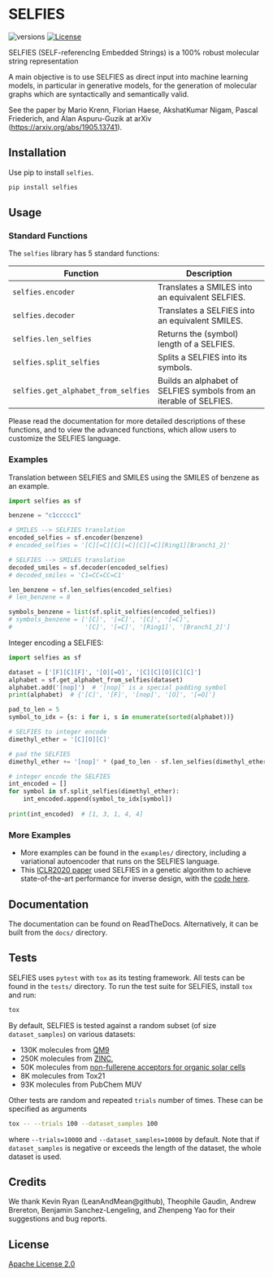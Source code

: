# SELFIES

![versions](https://img.shields.io/pypi/pyversions/selfies.svg)
[![License](https://img.shields.io/badge/License-Apache%202.0-blue.svg)](https://opensource.org/licenses/Apache-2.0)


SELFIES (SELF-referencIng Embedded Strings) is a 100% robust molecular 
string representation

A main objective is to use SELFIES as direct input into machine learning 
models, in particular in generative models, for the generation of molecular
graphs which are syntactically and semantically valid.

See the paper by Mario Krenn, Florian Haese, AkshatKumar Nigam, 
Pascal Friederich, and Alan Aspuru-Guzik at 
arXiv (https://arxiv.org/abs/1905.13741).


## Installation
Use pip to install ``selfies``.

```bash
pip install selfies
```

## Usage

### Standard Functions 

The ``selfies`` library has 5 standard functions: 

| Function | Description |
| -------- | ----------- |
| ``selfies.encoder`` | Translates a SMILES into an equivalent SELFIES. | 
| ``selfies.decoder`` | Translates a SELFIES into an equivalent SMILES. |
| ``selfies.len_selfies`` | Returns the (symbol) length of a SELFIES.  | 
| ``selfies.split_selfies`` | Splits a SELFIES into its symbols. |
| ``selfies.get_alphabet_from_selfies`` | Builds an alphabet of SELFIES symbols from an iterable of SELFIES. |  

Please read the documentation for more detailed descriptions of these 
functions, and to view the advanced functions, which allow users to
customize the SELFIES language.

### Examples

Translation between SELFIES and SMILES using the SMILES of benzene as 
an example.  

```python
import selfies as sf

benzene = "c1ccccc1"

# SMILES --> SELFIES translation
encoded_selfies = sf.encoder(benzene)
# encoded_selfies = '[C][=C][C][=C][C][=C][Ring1][Branch1_2]'

# SELFIES --> SMILES translation
decoded_smiles = sf.decoder(encoded_selfies)
# decoded_smiles = 'C1=CC=CC=C1'

len_benzene = sf.len_selfies(encoded_selfies)
# len_benzene = 8

symbols_benzene = list(sf.split_selfies(encoded_selfies))
# symbols_benzene = ['[C]', '[=C]', '[C]', '[=C]',
#                    '[C]', '[=C]', '[Ring1]', '[Branch1_2]']
```

Integer encoding a SELFIES: 
```python
import selfies as sf

dataset = ['[F][C][F]', '[O][=O]', '[C][C][O][C][C]']
alphabet = sf.get_alphabet_from_selfies(dataset)
alphabet.add('[nop]')  # '[nop]' is a special padding symbol 
print(alphabet)  # {'[C]', '[F]', '[nop]', '[O]', '[=O]'}

pad_to_len = 5
symbol_to_idx = {s: i for i, s in enumerate(sorted(alphabet))}

# SELFIES to integer encode
dimethyl_ether = '[C][O][C]'

# pad the SELFIES 
dimethyl_ether += '[nop]' * (pad_to_len - sf.len_selfies(dimethyl_ether))

# integer encode the SELFIES 
int_encoded = []
for symbol in sf.split_selfies(dimethyl_ether):
    int_encoded.append(symbol_to_idx[symbol])
    
print(int_encoded)  # [1, 3, 1, 4, 4]
```

### More Examples

* More examples can be found in the ``examples/`` directory, including a 
variational autoencoder that runs on the SELFIES language.
* This [ICLR2020 paper](https://arxiv.org/abs/1909.11655) used SELFIES in a
genetic algorithm to achieve state-of-the-art performance for inverse design, 
with the [code here](https://github.com/aspuru-guzik-group/GA).

## Documentation 

The documentation can be found on ReadTheDocs. Alternatively, it can be built 
from the ``docs/`` directory.


## Tests
SELFIES uses `pytest` with `tox` as its testing framework.
All tests can be found in  the `tests/` directory. To run the test suite for 
SELFIES, install ``tox`` and run:  

```bash
tox
```

By default, SELFIES is tested against a random subset
(of size ``dataset_samples``) on various datasets:

 * 130K molecules from [QM9](https://www.nature.com/articles/sdata201422)
 * 250K molecules from [ZINC](https://en.wikipedia.org/wiki/ZINC_database), 
 * 50K molecules from [non-fullerene acceptors for organic solar cells](https://www.sciencedirect.com/science/article/pii/S2542435117301307)
 * 8K molecules from Tox21
 * 93K molecules from PubChem MUV
 
Other tests are random and repeated ``trials`` number of times. 
These can be specified as arguments 

```bash
tox -- --trials 100 --dataset_samples 100
```

where ``--trials=10000`` and ``--dataset_samples=10000`` by default. Note that 
if ``dataset_samples`` is negative or exceeds the length of the dataset, 
the whole dataset is used. 


## Credits

We thank Kevin Ryan (LeanAndMean@github), Theophile Gaudin, Andrew Brereton,
Benjamin Sanchez-Lengeling, and Zhenpeng Yao for their suggestions and 
bug reports. 

## License 

[Apache License 2.0](https://choosealicense.com/licenses/apache-2.0/)
